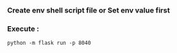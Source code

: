 ### Create env shell script file or Set env value first
### Execute :
```
python -m flask run -p 8040
```
